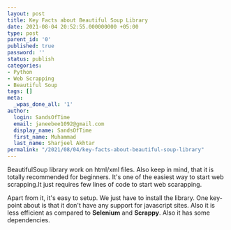 ```yaml
---
layout: post
title: Key Facts about Beautiful Soup Library
date: 2021-08-04 20:52:55.000000000 +05:00
type: post
parent_id: '0'
published: true
password: ''
status: publish
categories:
- Python
- Web Scrapping
- Beautiful Soup
tags: []
meta:
  _wpas_done_all: '1'
author:
  login: SandsOfTime
  email: janeebee1092@gmail.com
  display_name: SandsOfTime
  first_name: Muhammad
  last_name: Sharjeel Akhtar
permalink: "/2021/08/04/key-facts-about-beautiful-soup-library"
---
```

BeautifulSoup library work on html/xml files. Also keep in mind, that it is totally recommended for beginners. It's one of the easiest way to start web scrapping.It just requires few lines of code to start web scarapping.

Apart from it, it's easy to setup. We just have to install the library. One key-point about is that it don't have any support for javascript sites. Also it is less efficient as compared to **Selenium** and **Scrappy**. Also it has some dependencies.
